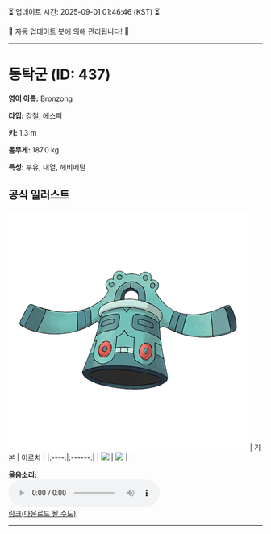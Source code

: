 
⏳ 업데이트 시간: 2025-09-01 01:46:46 (KST) ⏳

🤖 자동 업데이트 봇에 의해 관리됩니다! 🤖

---

# 동탁군 (ID: 437)
**영어 이름:** Bronzong

**타입:** 강철, 에스퍼

**키:** 1.3 m

**몸무게:** 187.0 kg

**특성:** 부유, 내열, 헤비메탈

## 공식 일러스트
![](https://raw.githubusercontent.com/PokeAPI/sprites/master/sprites/pokemon/other/official-artwork/437.png)
| 기본 | 이로치 |
|:----:|:------:|
| <img src="http://play.pokemonshowdown.com/sprites/ani/bronzong.gif" width="200"> | <img src="http://play.pokemonshowdown.com/sprites/ani-shiny/bronzong.gif" width="200"> |

**울음소리:**<br><audio controls src="https://raw.githubusercontent.com/PokeAPI/cries/main/cries/pokemon/latest/437.ogg"></audio><br> [링크(다운로드 될 수도)](https://raw.githubusercontent.com/PokeAPI/cries/main/cries/pokemon/latest/437.ogg)


---
